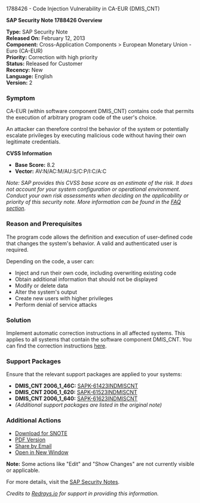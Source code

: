 1788426 - Code Injection Vulnerability in CA-EUR (DMIS_CNT)

**SAP Security Note 1788426 Overview**

**Type:** SAP Security Note  
**Released On:** February 12, 2013  
**Component:** Cross-Application Components > European Monetary Union - Euro (CA-EUR)  
**Priority:** Correction with high priority  
**Status:** Released for Customer  
**Recency:** New  
**Language:** English  
**Version:** 2

### **Symptom**
CA-EUR (within software component DMIS_CNT) contains code that permits the execution of arbitrary program code of the user's choice.

An attacker can therefore control the behavior of the system or potentially escalate privileges by executing malicious code without having their own legitimate credentials.

**CVSS Information**  
- **Base Score:** 8.2  
- **Vector:** AV:N/AC:M/AU:S/C:P/I:C/A:C  

*Note: SAP provides this CVSS base score as an estimate of the risk. It does not account for your system configuration or operational environment. Conduct your own risk assessments when deciding on the applicability or priority of this security note. More information can be found in the [FAQ section](https://service.sap.com/securitynotes/).*

### **Reason and Prerequisites**
The program code allows the definition and execution of user-defined code that changes the system's behavior. A valid and authenticated user is required.

Depending on the code, a user can:
- Inject and run their own code, including overwriting existing code
- Obtain additional information that should not be displayed
- Modify or delete data
- Alter the system's output
- Create new users with higher privileges
- Perform denial of service attacks

### **Solution**
Implement automatic correction instructions in all affected systems. This applies to all systems that contain the software component DMIS_CNT. You can find the correction instructions [here](https://me.sap.com/corrins/0001788426/4403).

### **Support Packages**
Ensure that the relevant support packages are applied to your systems:
- **DMIS_CNT 2006_1_46C:** [SAPK-61423INDMISCNT](https://me.sap.com/supportpackage/SAPK-61423INDMISCNT)
- **DMIS_CNT 2006_1_620:** [SAPK-61523INDMISCNT](https://me.sap.com/supportpackage/SAPK-61523INDMISCNT)
- **DMIS_CNT 2006_1_640:** [SAPK-61623INDMISCNT](https://me.sap.com/supportpackage/SAPK-61623INDMISCNT)
- *(Additional support packages are listed in the original note)*

### **Additional Actions**
- [Download for SNOTE](https://notesdownloads.sap.com/note/0040000010567792017)
- [PDF Version](https://userapps.support.sap.com/sap/support/sfm/notes/print/0001788426?language=en-US&token=5C0C883EB73358C2A9DFCDAFE2C49329)
- [Share by Email](#)
- [Open in New Window](#)

**Note:** Some actions like "Edit" and "Show Changes" are not currently visible or applicable.

For more details, visit the [SAP Security Notes](https://me.sap.com/notes/0001788426).

*Credits to [Redrays.io](https://redrays.io) for support in providing this information.*